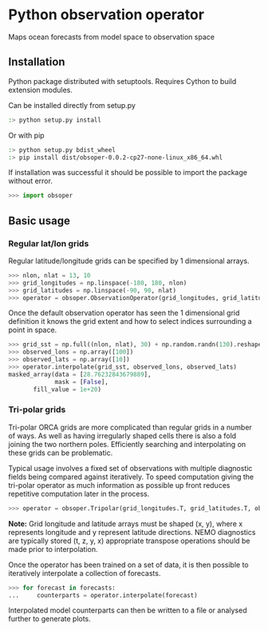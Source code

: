 # Python observation operator

Maps ocean forecasts from model space to observation space

## Installation

Python package distributed with setuptools. Requires Cython to build
extension modules.

Can be installed directly from setup.py

```bash
:> python setup.py install
```

Or with pip

```bash
:> python setup.py bdist_wheel
:> pip install dist/obsoper-0.0.2-cp27-none-linux_x86_64.whl
```

If installation was successful it should be possible to import the package without error.

```python
>>> import obsoper
```

## Basic usage

### Regular lat/lon grids

Regular latitude/longitude grids can be specified by 1 dimensional arrays.

```python
>>> nlon, nlat = 13, 10
>>> grid_longitudes = np.linspace(-180, 180, nlon)
>>> grid_latitudes = np.linspace(-90, 90, nlat)
>>> operator = obsoper.ObservationOperator(grid_longitudes, grid_latitudes)
```

Once the default observation operator has seen the 1 dimensional grid definition it knows
the grid extent and how to select indices surrounding a point in space.

```python
>>> grid_sst = np.full((nlon, nlat), 30) + np.random.randn(130).reshape((nlon, nlat))
>>> observed_lons = np.array([100])
>>> observed_lats = np.array([10])
>>> operator.interpolate(grid_sst, observed_lons, observed_lats)
masked_array(data = [28.76232843679889],
             mask = [False],
       fill_value = 1e+20)
```

### Tri-polar grids

Tri-polar ORCA grids are more complicated than regular grids in a number of ways. As well as having irregularly shaped cells there is also a fold joining the two northern poles. Efficiently searching and interpolating on these grids can be problematic.

Typical usage involves a fixed set of observations with multiple diagnostic fields being compared against iteratively. To speed computation giving the tri-polar operator as much information as possible up front reduces repetitive computation later in the process.

```python
>>> operator = obsoper.Tripolar(grid_longitudes.T, grid_latitudes.T, obs_longitudes, obs_latitudes)
```

**Note:** Grid longitude and latitude arrays must be shaped (x, y), where x represents longitude and y represent latitude directions. NEMO diagnostics are typically stored (t, z, y, x) appropriate transpose operations should be made prior to interpolation.

Once the operator has been trained on a set of data, it is then possible to iteratively interpolate a collection of forecasts.

```python
>>> for forecast in forecasts:
...     counterparts = operator.interpolate(forecast)
```

Interpolated model counterparts can then be written to a file or analysed further to generate plots.

